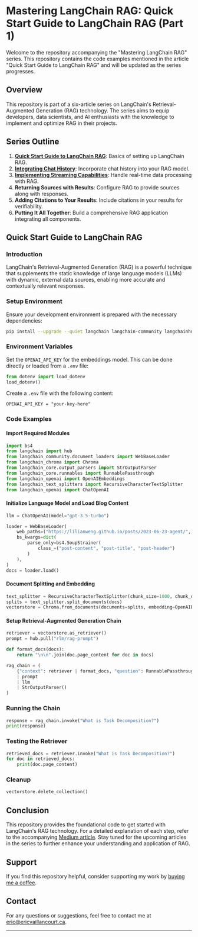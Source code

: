 # Mastering LangChain RAG: Quick Start Guide to LangChain RAG (Part 1)

Welcome to the repository accompanying the "Mastering LangChain RAG" series. This repository contains the code examples mentioned in the article "Quick Start Guide to LangChain RAG" and will be updated as the series progresses.

## Overview

This repository is part of a six-article series on LangChain's Retrieval-Augmented Generation (RAG) technology. The series aims to equip developers, data scientists, and AI enthusiasts with the knowledge to implement and optimize RAG in their projects.

## Series Outline

1. **[Quick Start Guide to LangChain RAG](https://medium.com/@eric_vaillancourt/mastering-langchain-rag-a-comprehensive-tutorial-series-part-1-28faf6257fea)**: Basics of setting up LangChain RAG.
2. **[Integrating Chat History](https://medium.com/@eric_vaillancourt/mastering-langchain-rag-integrating-chat-history-part-2-4c80eae11b43)**: Incorporate chat history into your RAG model.
3. **[Implementing Streaming Capabilities](https://medium.com/@eric_vaillancourt/mastering-langchain-rag-implementing-streaming-capabilities-part-3-e3f4885ea66a)**: Handle real-time data processing with RAG.
4. **Returning Sources with Results**: Configure RAG to provide sources along with responses.
5. **Adding Citations to Your Results**: Include citations in your results for verifiability.
6. **Putting It All Together**: Build a comprehensive RAG application integrating all components.

## Quick Start Guide to LangChain RAG

### Introduction

LangChain's Retrieval-Augmented Generation (RAG) is a powerful technique that supplements the static knowledge of large language models (LLMs) with dynamic, external data sources, enabling more accurate and contextually relevant responses.

### Setup Environment

Ensure your development environment is prepared with the necessary dependencies:

```bash
pip install --upgrade --quiet langchain langchain-community langchainhub langchain-openai langchain-chroma bs4 python-dotenv
```

### Environment Variables

Set the `OPENAI_API_KEY` for the embeddings model. This can be done directly or loaded from a `.env` file:

```python
from dotenv import load_dotenv
load_dotenv()
```

Create a `.env` file with the following content:

```
OPENAI_API_KEY = "your-key-here"
```

### Code Examples

#### Import Required Modules

```python
import bs4
from langchain import hub
from langchain_community.document_loaders import WebBaseLoader
from langchain_chroma import Chroma
from langchain_core.output_parsers import StrOutputParser
from langchain_core.runnables import RunnablePassthrough
from langchain_openai import OpenAIEmbeddings
from langchain_text_splitters import RecursiveCharacterTextSplitter
from langchain_openai import ChatOpenAI
```

#### Initialize Language Model and Load Blog Content

```python
llm = ChatOpenAI(model="gpt-3.5-turbo")

loader = WebBaseLoader(
    web_paths=("https://lilianweng.github.io/posts/2023-06-23-agent/",),
    bs_kwargs=dict(
        parse_only=bs4.SoupStrainer(
            class_=("post-content", "post-title", "post-header")
        )
    ),
)
docs = loader.load()
```

#### Document Splitting and Embedding

```python
text_splitter = RecursiveCharacterTextSplitter(chunk_size=1000, chunk_overlap=200)
splits = text_splitter.split_documents(docs)
vectorstore = Chroma.from_documents(documents=splits, embedding=OpenAIEmbeddings())
```

#### Setup Retrieval-Augmented Generation Chain

```python
retriever = vectorstore.as_retriever()
prompt = hub.pull("rlm/rag-prompt")

def format_docs(docs):
    return "\n\n".join(doc.page_content for doc in docs)

rag_chain = (
    {"context": retriever | format_docs, "question": RunnablePassthrough()}
    | prompt
    | llm
    | StrOutputParser()
)
```

### Running the Chain

```python
response = rag_chain.invoke("What is Task Decomposition?")
print(response)
```

### Testing the Retriever

```python
retrieved_docs = retriever.invoke("What is Task Decomposition?")
for doc in retrieved_docs:
    print(doc.page_content)
```

### Cleanup

```python
vectorstore.delete_collection()
```

## Conclusion

This repository provides the foundational code to get started with LangChain's RAG technology. For a detailed explanation of each step, refer to the accompanying [Medium article](https://medium.com/). Stay tuned for the upcoming articles in the series to further enhance your understanding and application of RAG.

## Support

If you find this repository helpful, consider supporting my work by [buying me a coffee](https://www.buymeacoffee.com/evaillancourt).

## Contact

For any questions or suggestions, feel free to contact me at [eric@ericvaillancourt.ca](mailto:eric@ericvaillancourt.ca).

---

